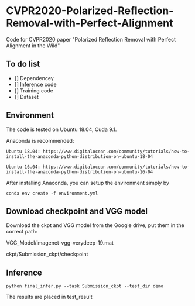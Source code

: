 # CVPR2020-Polarized-Reflection-Removal-with-Perfect-Alignment
Code for CVPR2020 paper "Polarized Reflection Removal with Perfect Alignment in the Wild"
## To do list
- [] Dependencey
- [] Inference code
- [] Training code
- [] Dataset

## Environment
The code is tested on Ubuntu 18.04, Cuda 9.1.

Anaconda is recommended: 

    Ubuntu 18.04: https://www.digitalocean.com/community/tutorials/how-to-install-the-anaconda-python-distribution-on-ubuntu-18-04

    Ubuntu 16.04: https://www.digitalocean.com/community/tutorials/how-to-install-the-anaconda-python-distribution-on-ubuntu-16-04

After installing Anaconda, you can setup the environment simply by

```
conda env create -f environment.yml
```

## Download checkpoint and VGG model

Download the ckpt and VGG model from the Google drive, put them in the correct path:

VGG_Model/imagenet-vgg-verydeep-19.mat

ckpt/Submission_ckpt/checkpoint


## Inference
```
python final_infer.py --task Submission_ckpt --test_dir demo
```

The results are placed in test_result
